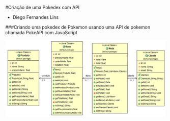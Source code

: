 #Criação de uma Pokedex com API

- Diego Fernandes Lins

###Criando uma pokedex de Pokemon usando uma API de pokemon chamada PokeAPI com JavaScript 

![](https://github.com/DiegoLins10/ProdutoJPA_NF/blob/master/especifica%C3%A7%C3%B5es.png)
